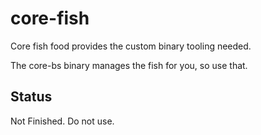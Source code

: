 # core-fish

Core fish food provides the custom binary tooling needed.

The core-bs binary manages the fish for you, so use that.

## Status

Not Finished. Do not use.


